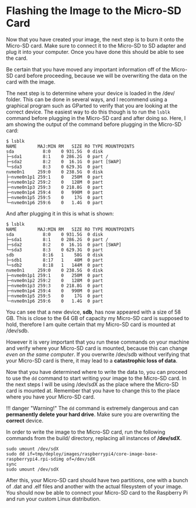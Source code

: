 # Flashing the Image to the Micro-SD Card

Now that you have created your image, the next step is to burn it onto the Micro-SD card. Make sure to connect it to the Micro-SD to SD adapter and plug it into your computer. Once you have done this should be able to see the card.

Be certain that you have moved any important information off of the Micro-SD card before proceeding, because we will be overwriting the data on the card with the image.

The next step is to determine where your device is loaded in the /dev/ folder. This can be done in several ways, and I recommend using a graphical program such as GParted to verify that you are looking at the correct device. The easiest way to do this though is to run the `lsblk` command before plugging in the Micro-SD card and after doing so. Here, I am showing the output of the command before plugging in the Micro-SD card:

    $ lsblk
    NAME        MAJ:MIN RM   SIZE RO TYPE MOUNTPOINTS
    sda           8:0    0 931.5G  0 disk 
    ├─sda1        8:1    0 286.2G  0 part /
    ├─sda2        8:2    0  16.1G  0 part [SWAP]
    └─sda3        8:3    0 629.3G  0 part 
    nvme0n1     259:0    0 238.5G  0 disk 
    ├─nvme0n1p1 259:1    0   250M  0 part 
    ├─nvme0n1p2 259:2    0   128M  0 part 
    ├─nvme0n1p3 259:3    0 218.8G  0 part 
    ├─nvme0n1p4 259:4    0   990M  0 part 
    ├─nvme0n1p5 259:5    0    17G  0 part 
    └─nvme0n1p6 259:6    0   1.4G  0 part 

And after plugging it in this is what is shown:

    $ lsblk
    NAME        MAJ:MIN RM   SIZE RO TYPE MOUNTPOINTS
    sda           8:0    0 931.5G  0 disk 
    ├─sda1        8:1    0 286.2G  0 part /
    ├─sda2        8:2    0  16.1G  0 part [SWAP]
    └─sda3        8:3    0 629.3G  0 part 
    sdb           8:16   1    58G  0 disk 
    ├─sdb1        8:17   1    40M  0 part 
    └─sdb2        8:18   1   144M  0 part 
    nvme0n1     259:0    0 238.5G  0 disk 
    ├─nvme0n1p1 259:1    0   250M  0 part 
    ├─nvme0n1p2 259:2    0   128M  0 part 
    ├─nvme0n1p3 259:3    0 218.8G  0 part 
    ├─nvme0n1p4 259:4    0   990M  0 part 
    ├─nvme0n1p5 259:5    0    17G  0 part 
    └─nvme0n1p6 259:6    0   1.4G  0 part

You can see that a new device, **sdb**, has now appeared with a size of 58 GB. This is close to the 64 GB of capacity my Micro-SD card is supposed to hold, therefore I am quite certain that my Micro-SD card is mounted at /dev/sdb.

However it is very important that you run these commands on your machine and verify where your Micro-SD card is mounted, because this can change *even on the same computer*. If you overwrite /dev/sdb without verifying that your Micro-SD card is there, it may lead to a **catastrophic loss of data**.

Now that you have determined where to write the data to, you can proceed to use the `dd` command to start writing your image to the Micro-SD card. In the next steps I will be using /dev/sdX as the place where the Micro-SD card is mounted at. Remember that you have to change this to the place where you have your Micro-SD card.

!!! danger "Warning!"
    The `dd` command is extremely dangerous and can **permanently delete your hard drive**. Make sure you are overwriting the **correct** device.

In order to write the image to the Micro-SD card, run the following commands from the build/ directory, replacing all instances of **/dev/sdX**.

    sudo umount /dev/sdX
    sudo dd if=tmp/deploy/images/raspberrypi4/core-image-base-raspberrypi4.rpi-sdimg of=/dev/sdX
    sync
    sudo umount /dev/sdX

After this, your Micro-SD card should have two partitions, one with a bunch of .dat and .elf files and another with the actual filesystem of your image. You should now be able to connect your Micro-SD card to the Raspberry Pi and run your custom Linux distribution.